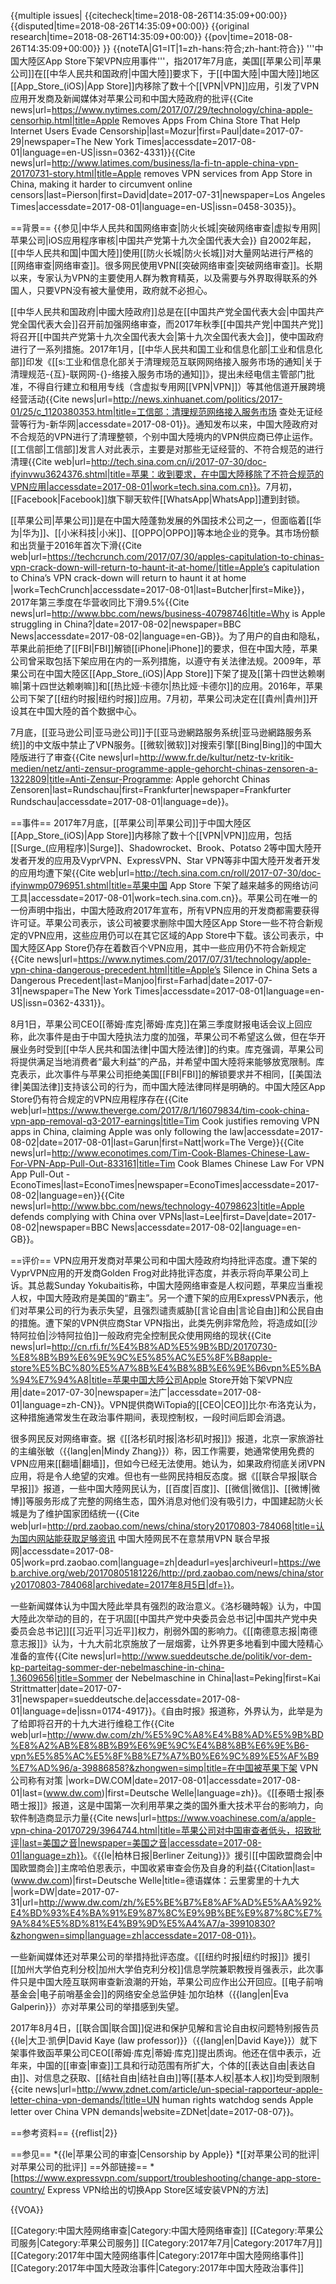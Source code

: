 {{multiple issues|
{{citecheck|time=2018-08-26T14:35:09+00:00}}
{{disputed|time=2018-08-26T14:35:09+00:00}}
{{original research|time=2018-08-26T14:35:09+00:00}}
{{pov|time=2018-08-26T14:35:09+00:00}}
}}
{{noteTA|G1=IT|1=zh-hans:符合;zh-hant:符合}}
'''中国大陸区App Store下架VPN应用事件'''，指2017年7月底，美国[[苹果公司|苹果公司]]在[[中华人民共和国政府|中国大陸]]要求下，于[[中国大陸|中国大陸]]地区[[App_Store_(iOS)|App Store]]内移除了数十个[[VPN|VPN]]应用，引发了VPN应用开发商及新闻媒体对苹果公司和中国大陸政府的批评<ref name=NYT>{{Cite news|url=https://www.nytimes.com/2017/07/29/technology/china-apple-censorhip.html|title=Apple Removes Apps From China Store That Help Internet Users Evade Censorship|last=Mozur|first=Paul|date=2017-07-29|newspaper=The New York Times|accessdate=2017-08-01|language=en-US|issn=0362-4331}}</ref><ref name=LAT>{{Cite news|url=http://www.latimes.com/business/la-fi-tn-apple-china-vpn-20170731-story.html|title=Apple removes VPN services from App Store in China, making it harder to circumvent online censors|last=Pierson|first=David|date=2017-07-31|newspaper=Los Angeles Times|accessdate=2017-08-01|language=en-US|issn=0458-3035}}</ref>。

==背景==
{{参见|中华人民共和国网络审查|防火长城|突破网络审查|虚拟专用网|苹果公司|iOS应用程序审核|中国共产党第十九次全国代表大会}}
自2002年起，[[中华人民共和国|中国大陸]]使用[[防火长城|防火长城]]对大量网站进行严格的[[网络审查|网络审查]]。很多网民使用VPN[[突破网络审查|突破网络审查]]<ref name=NYT/>。长期以来，专家认为VPN的主要使用人群为教育精英，以及需要与外界取得联系的外国人，只要VPN没有被大量使用，政府就不必担心<ref name=LAT/>。

[[中华人民共和国政府|中國大陸政府]]总是在[[中国共产党全国代表大会|中国共产党全国代表大会]]召开前加强网络审查，而2017年秋季[[中国共产党|中国共产党]]将召开[[中国共产党第十九次全国代表大会|第十九次全国代表大会]]，使中国政府进行了一系列措施。2017年1月，[[中华人民共和国工业和信息化部|工业和信息化部]]印发《[[s:工业和信息化部关于清理规范互联网网络接入服务市场的通知|关于清理规范-{互}-联网网-{}-络接入服务市场的通知]]》，提出未经电信主管部门批准，不得自行建立和租用专线（含虚拟专用网[[VPN|VPN]]）等其他信道开展跨境经营活动<ref name=NYT/><ref name=LAT/><ref>{{Cite news|url=http://news.xinhuanet.com/politics/2017-01/25/c_1120380353.htm|title=工信部：清理规范网络接入服务市场 查处无证经营等行为-新华网|accessdate=2017-08-01}}</ref>。通知发布以来，中国大陸政府对不合规范的VPN进行了清理整顿，个别中国大陸境内的VPN供应商已停止运作。[[工信部|工信部]]发言人对此表示，主要是对那些无证经营的、不符合规范的进行清理<ref>{{Cite web|url=http://tech.sina.com.cn/i/2017-07-30/doc-ifyinvwu3624376.shtml|title=苹果：收到要求，在中国大陸移除了不符合规范的VPN应用|accessdate=2017-08-01|work=tech.sina.com.cn}}</ref>。7月初，[[Facebook|Facebook]]旗下聊天软件[[WhatsApp|WhatsApp]]遭到封锁<ref name=LAT/>。

[[苹果公司|苹果公司]]是在中国大陸蓬勃发展的外国技术公司之一，但面临着[[华为|华为]]、[[小米科技|小米]]、[[OPPO|OPPO]]等本地企业的竞争。其市场份额和出货量于2016年首次下滑<ref>{{Cite web|url=https://techcrunch.com/2017/07/30/apples-capitulation-to-chinas-vpn-crack-down-will-return-to-haunt-it-at-home/|title=Apple’s capitulation to China’s VPN crack-down will return to haunt it at home |work=TechCrunch|accessdate=2017-08-01|last=Butcher|first=Mike}}</ref>，2017年第三季度在华营收同比下滑9.5%<ref>{{Cite news|url=http://www.bbc.com/news/business-40798746|title=Why is Apple struggling in China?|date=2017-08-02|newspaper=BBC News|accessdate=2017-08-02|language=en-GB}}</ref>。为了用户的自由和隐私，苹果此前拒绝了[[FBI|FBI]]解锁[[iPhone|iPhone]]的要求，但在中国大陸，苹果公司曾采取包括下架应用在内的一系列措施，以遵守有关法律法规。2009年，苹果公司在中国大陸区[[App_Store_(iOS)|App Store]]下架了提及[[第十四世达赖喇嘛|第十四世达赖喇嘛]]和[[热比娅·卡德尔|热比娅·卡德尔]]的应用。2016年，苹果公司下架了[[纽约时报|纽约时报]]应用。7月初，苹果公司决定在[[貴州|貴州]]开设其在中国大陸的首个数据中心<ref name=NYT/>。

7月底，[[亚马逊公司|亚马逊公司]]于[[亚马逊網路服务系统|亚马逊網路服务系统]]的中文版中禁止了VPN服务。[[微软|微软]]对搜索引擎[[Bing|Bing]]的中国大陸版进行了审查<ref>{{Cite news|url=http://www.fr.de/kultur/netz-tv-kritik-medien/netz/anti-zensur-programme-apple-gehorcht-chinas-zensoren-a-1322809|title=Anti-Zensur-Programme: Apple gehorcht Chinas Zensoren|last=Rundschau|first=Frankfurter|newspaper=Frankfurter Rundschau|accessdate=2017-08-01|language=de}}</ref>。

==事件==
2017年7月底，[[苹果公司|苹果公司]]于中国大陸区[[App_Store_(iOS)|App Store]]内移除了数十个[[VPN|VPN]]应用，包括[[Surge_(应用程序)|Surge]]、Shadowrocket、Brook、Potatso 2等中国大陸开发者开发的应用及VyprVPN、ExpressVPN、Star VPN等非中国大陸开发者开发的应用均遭下架<ref>{{Cite web|url=http://tech.sina.com.cn/roll/2017-07-30/doc-ifyinwmp0796951.shtml|title=苹果中国 App Store 下架了越来越多的网络访问工具|accessdate=2017-08-01|work=tech.sina.com.cn}}</ref><ref name=rfi/>。苹果公司在唯一的一份声明中指出，中国大陸政府2017年宣布，所有VPN应用的开发商都需要获得许可证。苹果公司表示，该公司被要求删除中国大陸区App Store一些不符合新规定的VPN应用，这些应用仍可以在其它区域的App Store中下载<ref name=NYT/><ref name=LAT/>。该公司表示，中国大陸区App Store仍存在着数百个VPN应用，其中一些应用仍不符合新规定<ref name=NYT2>{{Cite news|url=https://www.nytimes.com/2017/07/31/technology/apple-vpn-china-dangerous-precedent.html|title=Apple’s Silence in China Sets a Dangerous Precedent|last=Manjoo|first=Farhad|date=2017-07-31|newspaper=The New York Times|accessdate=2017-08-01|language=en-US|issn=0362-4331}}</ref>。

8月1日，苹果公司CEO[[蒂姆·库克|蒂姆·库克]]在第三季度财报电话会议上回应称，此次事件是由于中国大陸执法力度的加强，苹果公司不希望这么做，但在华开展业务时受到[[中华人民共和国法律|中国大陸法律]]的约束。库克强调，苹果公司将提供满足当地消费者“最大利益”的产品，并希望中国大陸将来能够放宽限制。库克表示，此次事件与苹果公司拒绝美国[[FBI|FBI]]的解锁要求并不相同，[[美国法律|美国法律]]支持该公司的行为，而中国大陸法律同样是明确的。中国大陸区App Store仍有符合规定的VPN应用程序存在<ref>{{Cite web|url=https://www.theverge.com/2017/8/1/16079834/tim-cook-china-vpn-app-removal-q3-2017-earnings|title=Tim Cook justifies removing VPN apps in China, claiming Apple was only following the law|accessdate=2017-08-02|date=2017-08-01|last=Garun|first=Natt|work=The Verge}}</ref><ref>{{Cite news|url=http://www.econotimes.com/Tim-Cook-Blames-Chinese-Law-For-VPN-App-Pull-Out-833161|title=Tim Cook Blames Chinese Law For VPN App Pull-Out - EconoTimes|last=EconoTimes|newspaper=EconoTimes|accessdate=2017-08-02|language=en}}</ref><ref>{{Cite news|url=http://www.bbc.com/news/technology-40798623|title=Apple defends complying with China over VPNs|last=Lee|first=Dave|date=2017-08-02|newspaper=BBC News|accessdate=2017-08-02|language=en-GB}}</ref>。

==评价==
VPN应用开发商对苹果公司和中国大陸政府均持批评态度。遭下架的VyprVPN应用的开发商Golden Frog对此持批评态度，并表示将向苹果公司上诉。其总裁Sunday Yokubaitis称，中国大陸网络审查是人权问题，苹果应当重视人权，中国大陸政府是美国的“霸主”<ref name=NYT/>。另一个遭下架的应用ExpressVPN表示，他们对苹果公司的行为表示失望，且强烈谴责威胁[[言论自由|言论自由]]和公民自由的措施。遭下架的VPN供应商Star VPN指出，此类先例非常危险，将造成如[[沙特阿拉伯|沙特阿拉伯]]一般政府完全控制民众使用网络的现状<ref name=rfi>{{Cite news|url=http://cn.rfi.fr/%E4%B8%AD%E5%9B%BD/20170730-%E8%8B%B9%E6%9E%9C%E5%85%AC%E5%8F%B8apple-store%E5%BC%80%E5%A7%8B%E4%B8%8B%E6%9E%B6vpn%E5%BA%94%E7%94%A8|title=苹果中国大陸公司Apple Store开始下架VPN应用|date=2017-07-30|newspaper=法广|accessdate=2017-08-01|language=zh-CN}}</ref>。VPN提供商WiTopia的[[CEO|CEO]]比尔·布洛克认为，这种措施通常发生在政治事件期间，表现控制权，一段时间后即会消退<ref name=LAT/>。

很多网民反对网络审查。据《[[洛杉矶时报|洛杉矶时报]]》报道，北京一家旅游社的主编张敏（{{lang|en|Mindy Zhang}}）称，因工作需要，她通常使用免费的VPN应用来[[翻墙|翻墙]]，但如今已经无法使用。她认为，如果政府彻底关闭VPN应用，将是令人绝望的灾难<ref name=LAT/>。但也有一些网民持相反态度。据《[[联合早报|联合早报]]》报道，一些中国大陸网民认为，[[百度|百度]]、[[微信|微信]]、[[微博|微博]]等服务形成了完整的网络生态，国外消息对他们没有吸引力，中国建起防火长城是为了维护国家团结统一<ref>{{Cite web|url=http://prd.zaobao.com/news/china/story20170803-784068|title=认为国内网站能获取足够资讯 中国大陸网民不在意禁用VPN 联合早报网|accessdate=2017-08-05|work=prd.zaobao.com|language=zh|deadurl=yes|archiveurl=https://web.archive.org/web/20170805181226/http://prd.zaobao.com/news/china/story20170803-784068|archivedate=2017年8月5日|df=}}</ref>。

一些新闻媒体认为中国大陸此举具有强烈的政治意义。《洛杉磯時報》认为，中国大陸此次举动的目的，在于巩固[[中国共产党中央委员会总书记|中国共产党中央委员会总书记]][[习近平|习近平]]权力，削弱外国的影响力<ref name=LAT/>。《[[南德意志报|南德意志报]]》认为，十九大前北京施放了一层烟雾，让外界更多地看到中國大陸精心准备的宣传<ref>{{Cite news|url=http://www.sueddeutsche.de/politik/vor-dem-kp-parteitag-sommer-der-nebelmaschine-in-china-1.3609656|title=Sommer der Nebelmaschine in China|last=Peking|first=Kai Strittmatter|date=2017-07-31|newspaper=sueddeutsche.de|accessdate=2017-08-01|language=de|issn=0174-4917}}</ref>。《自由时报》报道称，外界认为，此举是为了给即将召开的十九大进行维稳工作<ref>{{Cite web|url=http://www.dw.com/zh/%E5%9C%A8%E4%B8%AD%E5%9B%BD%E8%A2%AB%E8%8B%B9%E6%9E%9C%E4%B8%8B%E6%9E%B6-vpn%E5%85%AC%E5%8F%B8%E7%A7%B0%E6%9C%89%E5%AF%B9%E7%AD%96/a-39886858?&zhongwen=simp|title=在中国被苹果下架 VPN公司称有对策 |work=DW.COM|date=2017-08-01|accessdate=2017-08-01|last=(www.dw.com)|first=Deutsche Welle|language=zh}}</ref>。《[[泰晤士报|泰晤士报]]》报道，这是中国第一次利用苹果之类的国外重大技术平台的影响力，向软件制造商显示力量<ref>{{Cite news|url=https://www.voachinese.com/a/apple-vpn-china-20170729/3964744.html|title=苹果公司对中国审查者低头，招致批评|last=美国之音|newspaper=美国之音|accessdate=2017-08-01|language=zh}}</ref>。《{{le|柏林日报|Berliner Zeitung}}》援引[[中国欧盟商会|中国欧盟商会]]主席哈伯恩表示，中国收紧审查会伤及自身的利益<ref>{{Citation|last=(www.dw.com)|first=Deutsche Welle|title=德语媒体：云里雾里的十九大 |work=DW|date=2017-07-31|url=http://www.dw.com/zh/%E5%BE%B7%E8%AF%AD%E5%AA%92%E4%BD%93%E4%BA%91%E9%87%8C%E9%9B%BE%E9%87%8C%E7%9A%84%E5%8D%81%E4%B9%9D%E5%A4%A7/a-39910830?&zhongwen=simp|language=zh|accessdate=2017-08-01}}</ref>。

一些新闻媒体还对苹果公司的举措持批评态度。《[[纽约时报|纽约时报]]》援引[[加州大学伯克利分校|加州大学伯克利分校]]信息学院兼职教授肖强表示，此次事件只是中国大陸互联网审查新浪潮的开始，苹果公司应作出公开回应<ref name=NYT2/>。[[电子前哨基金会|电子前哨基金会]]的网络安全总监伊娃·加尔珀林（{{lang|en|Eva Galperin}}）亦对苹果公司的举措感到失望<ref name=LAT/>。

2017年8月4日，[[联合国|联合国]]促进和保护见解和言论自由权问题特别报告员{{le|大卫·凯伊|David Kaye (law professor)}}（{{lang|en|David Kaye}}）就下架事件致函苹果公司CEO[[蒂姆·库克|蒂姆·库克]]提出质询。他还在信中表示，近年来，中国的[[审查|审查]]工具和行动范围有所扩大，个体的[[表达自由|表达自由]]、对信息之获取、[[结社自由|结社自由]]等[[基本人权|基本人权]]均受到限制<ref>{{cite news|url=http://www.zdnet.com/article/un-special-rapporteur-apple-letter-china-vpn-demands/|title=UN human rights watchdog sends Apple letter over China VPN demands|website=ZDNet|date=2017-08-07}}</ref>。

==参考资料==
{{reflist|2}}

==参见==
*{{le|苹果公司的审查|Censorship by Apple}}
*[[对苹果公司的批评|对苹果公司的批评]]
==外部链接==
*[https://www.expressvpn.com/support/troubleshooting/change-app-store-country/ Express VPN给出的切换App Store区域安装VPN的方法]

{{VOA}}

[[Category:中国大陸网络审查|Category:中国大陸网络审查]]
[[Category:苹果公司服务|Category:苹果公司服务]]
[[Category:2017年7月|Category:2017年7月]]
[[Category:2017年中国大陸网络事件|Category:2017年中国大陸网络事件]]
[[Category:2017年中国大陸政治事件|Category:2017年中国大陸政治事件]]
